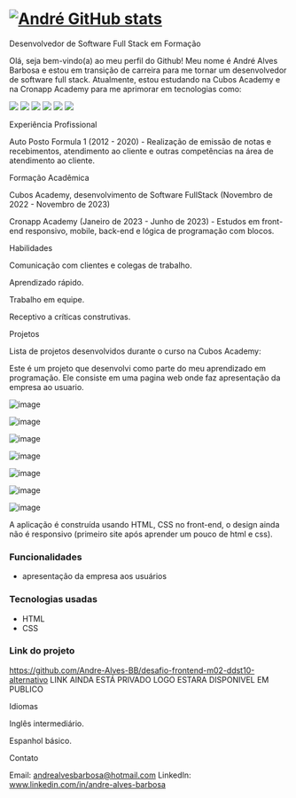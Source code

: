 # [![André GitHub stats](https://github-readme-stats.vercel.app/api?username=Andre-Alves-BB&count_private=true&show_icons=true&theme=tokyonight)](https://github.com/Andre-Alves-BB/github-readme-stats)



Desenvolvedor de Software Full Stack em Formação


Olá, seja bem-vindo(a) ao meu perfil do Github! Meu nome é André Alves Barbosa e estou em transição de carreira para me tornar um desenvolvedor de software full stack. Atualmente, estou estudando na Cubos Academy e na Cronapp Academy para me aprimorar em tecnologias como:

<img src="https://img.icons8.com/color/48/000000/html-5--v1.png"/>   <img src="https://img.icons8.com/color/48/000000/css3.png"/>   <img src="https://img.icons8.com/color/48/000000/react-native.png"/>   <img src="https://img.icons8.com/color/48/000000/javascript.png"/>   <img src="https://img.icons8.com/color/48/000000/nodejs.png"/>   <img src="https://img.icons8.com/color/48/000000/sql.png"/>

Experiência Profissional

Auto Posto Formula 1 (2012 - 2020) - Realização de emissão de notas e recebimentos, atendimento ao cliente e outras competências na área de atendimento ao cliente.

Formação Acadêmica

Cubos Academy, desenvolvimento de Software FullStack (Novembro de 2022 - Novembro de 2023)

Cronapp Academy (Janeiro de 2023 - Junho de 2023) - Estudos em front-end responsivo, mobile, back-end e lógica de programação com blocos.

Habilidades

Comunicação com clientes e colegas de trabalho.

Aprendizado rápido.

Trabalho em equipe.

Receptivo a críticas construtivas.

Projetos

Lista de projetos desenvolvidos durante o curso na Cubos Academy:

Este é um projeto que desenvolvi como parte do meu aprendizado em programação. Ele consiste em uma pagina web onde faz apresentação da empresa ao usuario.

![image](https://user-images.githubusercontent.com/117485464/223866022-3da24402-1318-4538-bc08-52197b4a3479.png)

![image](https://user-images.githubusercontent.com/117485464/223866143-40ff6ae8-a9c5-49d8-a024-10a5beb3906f.png)

![image](https://user-images.githubusercontent.com/117485464/223866185-72c7a73a-7655-446b-925e-cd17fc130832.png)

![image](https://user-images.githubusercontent.com/117485464/223866236-3cbb7860-deee-4ab1-8c21-2b352357f5ab.png)

![image](https://user-images.githubusercontent.com/117485464/223866268-d97be075-6605-4d5c-b525-6e44adb4dc74.png)

![image](https://user-images.githubusercontent.com/117485464/223866311-55088428-b4d4-42cf-a6eb-f40b0a587165.png)

![image](https://user-images.githubusercontent.com/117485464/223866342-a3ad0427-7f58-44c8-9234-71f7eb2d12ba.png)


A aplicação é construída usando HTML, CSS no front-end, o design ainda não é responsivo (primeiro site após aprender um pouco de html e css).

### Funcionalidades

- apresentação da empresa aos usuários

### Tecnologias usadas

- HTML
- CSS
### Link do projeto

https://github.com/Andre-Alves-BB/desafio-frontend-m02-ddst10-alternativo
LINK AINDA ESTÁ PRIVADO LOGO ESTARA DISPONIVEL EM PUBLICO



Idiomas

Inglês intermediário.

Espanhol básico.

Contato

Email: andrealvesbarbosa@hotmail.com                                        LinkedIn: www.linkedin.com/in/andre-alves-barbosa

